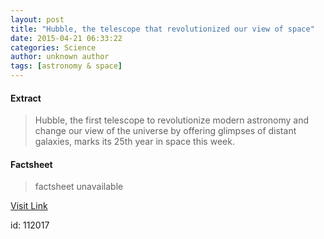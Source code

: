 ```yaml
---
layout: post
title: "Hubble, the telescope that revolutionized our view of space"
date: 2015-04-21 06:33:22
categories: Science
author: unknown author
tags: [astronomy & space]
---
```



#### Extract
>Hubble, the first telescope to revolutionize modern astronomy and change our view of the universe by offering glimpses of distant galaxies, marks its 25th year in space this week.

#### Factsheet
>factsheet unavailable

[Visit Link](http://phys.org/news348802392.html)

id:  112017
